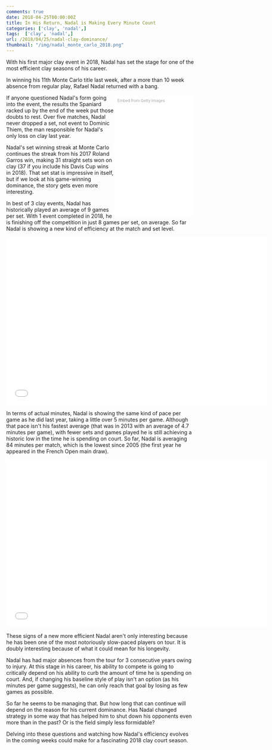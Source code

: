 ```yaml
---
comments: true
date: 2018-04-25T00:00:00Z
title: In His Return, Nadal is Making Every Minute Count
categories: ['clay', 'nadal',]
tags:  ['clay', 'nadal',]
url: /2018/04/25/nadal-clay-dominance/
thumbnail: "/img/nadal_monte_carlo_2018.png"
---
```


With his first major clay event in 2018, Nadal has set the stage for one of the most efficient clay seasons of his career. 

<!--more-->


In winning his 11th Monte Carlo title last week, after a more than 10 week absence from regular play, Rafael Nadal returned with a bang. 


<div class="getty embed image" style="background-color:#fff;display:inline-block;font-family:Roboto,sans-serif;color:#a7a7a7;font-size:11px;width:100%;max-width:196px;float:right;padding:2%;"><div style="padding:0;margin:0;text-align:left;"><a href="http://www.gettyimages.com.au/detail/948707028" target="_blank" style="color:#a7a7a7;text-decoration:none;font-weight:normal !important;border:none;display:inline-block;">Embed from Getty Images</a></div><div style="overflow:hidden;position:relative;height:0;padding:150% 0 0 0;width:100%;"><iframe src="//embed.gettyimages.com/embed/948707028?et=_ynt4-pUTABfj3KKcVuLfQ&tld=com.au&sig=gpF_a5CWUYG8lJ9aJKm_6IdE_ujB1cWNENER0bQ3GB0=&caption=true&ver=1" scrolling="no" frameborder="0" width="396" height="594" style="display:inline-block;position:absolute;top:0;left:0;width:100%;height:100%;margin:0;"></iframe></div></div>


If anyone questioned Nadal's form going into the event, the results the Spaniard racked up by the end of the week put those doubts to rest. Over five matches, Nadal never dropped a set, not event to Dominic Thiem, the man responsible for Nadal's only loss on clay last year.

Nadal's set winning streak at Monte Carlo continues the streak from his 2017 Roland Garros win, making 31 straight sets won on clay (37 if you include his Davis Cup wins in 2018). That set stat is impressive in itself, but if we look at his game-winning dominance, the story gets even more interesting. 

In best of 3 clay events, Nadal has historically played an average of 9 games per set. With 1 event completed in 2018, he is finishing off the competition in just 8 games per set, on average. So far Nadal is showing a new kind of efficiency at the match and set level. 

<iframe width="700" height="450" frameborder="0" scrolling="no" src="//plot.ly/~on-the-t/1543.embed"></iframe>

In terms of actual minutes, Nadal is showing the same kind of pace per game as he did last year, taking a little over 5 minutes per game. Although that pace isn't his fastest average (that was in 2013 with an average of 4.7 minutes per game), with fewer sets and games played he is still achieving a historic low in the time he is spending on court. So far, Nadal is averaging 84 minutes per match, which is the lowest since 2005 (the first year he appeared in the French Open main draw).


<iframe width="700" height="450" frameborder="0" scrolling="no" src="//plot.ly/~on-the-t/1547.embed"></iframe>


These signs of a new more efficient Nadal aren't only interesting because he has been one of the most notoriously slow-paced players on tour. It is doubly interesting because of what it could mean for his longevity.

Nadal has had major absences from the tour for 3 consecutive years owing to injury. At this stage in his career, his ability to compete is going to critically depend on his ability to curb the amount of time he is spending on court. And, if changing his baseline style of play isn't an option (as his minutes per game suggests), he can only reach that goal by losing as few games as possible.

So far he seems to be managing that. But how long that can continue will depend on the reason for his current dominance. Has Nadal changed strategy in some way that has helped him to shut down his opponents even more than in the past? Or is the field simply less formidable? 

Delving into these questions and watching how Nadal's efficiency evolves in the coming weeks could make for a fascinating 2018 clay court season.
